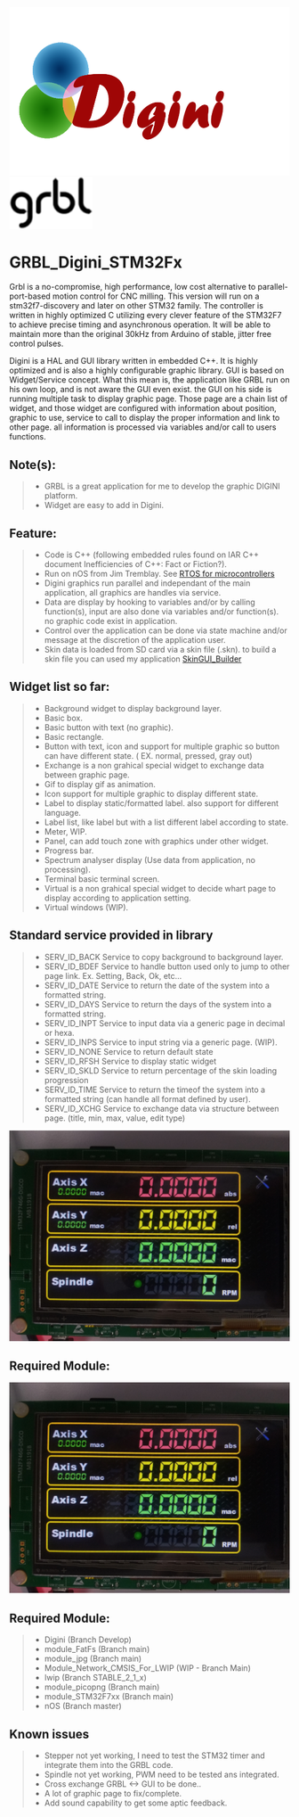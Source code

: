 ![alt text](https://github.com/aroyer-qc/GRBL_Digini_STM32Fx/blob/master/Digini.png)![alt text](https://github.com/aroyer-qc/GRBL_Digini_STM32Fx/blob/master/Grbl.png)

# GRBL_Digini_STM32Fx

Grbl is a no-compromise, high performance, low cost alternative to parallel-port-based motion control for CNC milling. This version will run on a stm32f7-discovery and later on other STM32 family.
The controller is written in highly optimized C utilizing every clever feature of the STM32F7 to achieve precise timing and asynchronous operation. It will be able to maintain more than the original 30kHz from Arduino of stable, jitter free control pulses.

Digini is a HAL and GUI library written in embedded C++. It is highly optimized and is also a highly configurable graphic library. GUI is based on Widget/Service concept. What this mean is, the application like GRBL run on his own loop, and is not aware the GUI even exist. the GUI on his side is running multiple task to display graphic page. Those page are a chain list of widget, and those widget are configured with information about position, graphic to use, service to call to display the proper information and link to other page. all information is processed via variables and/or call to users functions.

  ## Note(s):
  
>   * GRBL is a great application for me to develop the graphic DIGINI platform.
>   * Widget are easy to add in Digini.
    
  ## Feature:

>   * Code is C++ (following embedded rules found on IAR C++ document Inefficiencies of C++: Fact or Fiction?).
>   * Run on nOS from Jim Tremblay. See [RTOS for microcontrollers](https://github.com/jimtremblay/nOS)
>   * Digini graphics run parallel and independant of the main application, all graphics are handles via service.
>   * Data are display by hooking to variables and/or by calling function(s), input are also done via variables and/or function(s). no graphic code exist in application.
>   * Control over the application can be done via state machine and/or message at the discretion of the application user.
>   * Skin data is loaded from SD card via a skin file (.skn). to build a skin file you can used my application [SkinGUI_Builder](https://github.com/aroyer-qc/SkinGUI_Builder)
  
  ## Widget list so far:
  
>    * Background widget to display background layer.
>    * Basic box.
>    * Basic button with text (no graphic).
>    * Basic rectangle.
>    * Button with text, icon and support for multiple graphic so button can have different state. ( EX. normal, pressed, gray out)
>    * Exchange is a non grahical special widget to exchange data between graphic page.
>    * Gif to display gif as animation.
>    * Icon support for multiple graphic to display different state.
>    * Label to display static/formatted label. also support for different language.
>    * Label list, like label but with a list different label according to state.
>    * Meter, WIP.
>    * Panel, can add touch zone with graphics under other widget.
>    * Progress bar.
>    * Spectrum analyser display (Use data from application, no processing).
>    * Terminal basic terminal screen.
>    * Virtual is a non grahical special widget to decide whart page to display according to application setting.
>    * Virtual windows (WIP).
  
  ## Standard service provided in library
  
>    * SERV_ID_BACK    Service to copy background to background layer.
>    * SERV_ID_BDEF    Service to handle button used only to jump to other page link. Ex. Setting, Back, Ok, etc...
>    * SERV_ID_DATE    Service to return the date of the system into a formatted string.
>    * SERV_ID_DAYS    Service to return the days of the system into a formatted string.
>    * SERV_ID_INPT    Service to input data via a generic page in decimal or hexa.
>    * SERV_ID_INPS    Service to input string via a generic page. (WIP).
>    * SERV_ID_NONE    Service to return default state
>    * SERV_ID_RFSH    Service to display static widget
>    * SERV_ID_SKLD    Service to return percentage of the skin loading progression
>    * SERV_ID_TIME    Service to return the timeof the system into a formatted string (can handle all format defined by user).
>    * SERV_ID_XCHG    Service to exchange data via structure between page. (title, min, max, value, edit type)
  
![alt text](https://github.com/aroyer-qc/GRBL_Digini_STM32Fx/blob/master/Preview/IMG_20201118_112744192.jpg)

  ## Required Module:
  
![alt text](https://github.com/aroyer-qc/GRBL_Digini_STM32Fx/blob/master/Preview/IMG_20201118_112744192.jpg)

  ## Required Module:
  
>    *   Digini                        (Branch Develop)
>    * module_FatFs                  (Branch main)
>    *   module_jpg                    (Branch main)
>    * Module_Network_CMSIS_For_LWIP (WIP - Branch Main)
>    *   lwip                          (Branch STABLE_2_1_x)
>    *   module_picopng                (Branch main)
>    *   module_STM32F7xx              (Branch main)
>    *   nOS                           (Branch master)

  ## Known issues
  
>    * Stepper not yet working, I need to test the STM32 timer and integrate them into the GRBL code.
>    * Spindle not yet working, PWM need to be tested ans integrated.
>    * Cross exchange GRBL <-> GUI to be done..
>    * A lot of graphic page to fix/complete.
>    * Add sound capability to get some aptic feedback.
